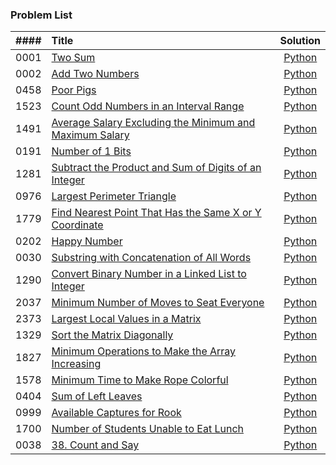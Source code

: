 ### Problem List

| #### | Title | Solution |
| :---: | :--- | :---: |
| 0001 | [Two Sum](https://leetcode.com/problems/two-sum/) | [Python](0001.py) |
| 0002 | [Add Two Numbers](https://leetcode.com/problems/add-two-numbers/) | [Python](0002.py) |
| 0458 | [Poor Pigs](https://leetcode.com/problems/poor-pigs/) | [Python](0458.py) |
| 1523 | [Count Odd Numbers in an Interval Range](https://leetcode.com/problems/count-odd-numbers-in-an-interval-range/) | [Python](1523.py) |
| 1491 | [Average Salary Excluding the Minimum and Maximum Salary](https://leetcode.com/problems/average-salary-excluding-the-minimum-and-maximum-salary/) | [Python](1491.py) |
| 0191 | [Number of 1 Bits](https://leetcode.com/problems/number-of-1-bits/) | [Python](0191.py) |
| 1281 | [Subtract the Product and Sum of Digits of an Integer](https://leetcode.com/problems/subtract-the-product-and-sum-of-digits-of-an-integer/) | [Python](1281.py) |
| 0976 | [Largest Perimeter Triangle](https://leetcode.com/problems/largest-perimeter-triangle/)| [Python](0976.py) |
| 1779 | [Find Nearest Point That Has the Same X or Y Coordinate](https://leetcode.com/problems/find-nearest-point-that-has-the-same-x-or-y-coordinate/) | [Python](1779.py) |
| 0202 | [Happy Number](https://leetcode.com/problems/happy-number/) | [Python](0202.py) |
| 0030 | [Substring with Concatenation of All Words](https://leetcode.com/problems/substring-with-concatenation-of-all-words/) | [Python](0030.py) |
| 1290 | [Convert Binary Number in a Linked List to Integer](https://leetcode.com/problems/convert-binary-number-in-a-linked-list-to-integer/) | [Python](1290.py) |
| 2037 | [Minimum Number of Moves to Seat Everyone](https://leetcode.com/problems/minimum-number-of-moves-to-seat-everyone/) | [Python](2037.py) |
| 2373 | [Largest Local Values in a Matrix](https://leetcode.com/problems/largest-local-values-in-a-matrix/) | [Python](2373.py) |
| 1329 | [Sort the Matrix Diagonally](https://leetcode.com/problems/sort-the-matrix-diagonally/) | [Python](1329.py) |
| 1827 | [Minimum Operations to Make the Array Increasing](https://leetcode.com/problems/minimum-operations-to-make-the-array-increasing/) | [Python](1827.py) |
| 1578 | [Minimum Time to Make Rope Colorful](https://leetcode.com/problems/minimum-time-to-make-rope-colorful) | [Python](1578.py) |
| 0404 | [Sum of Left Leaves](https://leetcode.com/problems/sum-of-left-leaves/) | [Python](0404.py) |
| 0999 | [Available Captures for Rook](https://leetcode.com/problems/available-captures-for-rook/) | [Python](0999.py) |
| 1700 | [Number of Students Unable to Eat Lunch](https://leetcode.com/problems/number-of-students-unable-to-eat-lunch/) | [Python](1700.py) |
| 0038 | [38. Count and Say](https://leetcode.com/problems/count-and-say/) | [Python](0038.py) |
